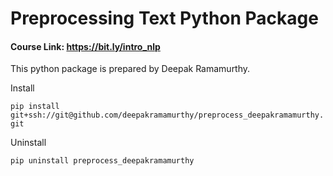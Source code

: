 # Preprocessing Text Python Package

#### Course Link: https://bit.ly/intro_nlp

This python package is prepared by Deepak Ramamurthy.

Install

`pip install git+ssh://git@github.com/deepakramamurthy/preprocess_deepakramamurthy.git`

Uninstall

`pip uninstall preprocess_deepakramamurthy`